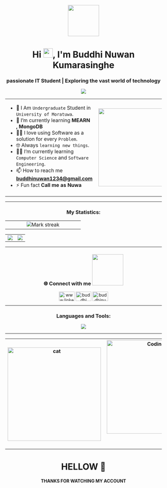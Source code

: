 <p align="center" ><img  src = "https://github.com/7oSkaaa/7oSkaaa/blob/main/Images/about_me.gif?raw=true" width = 100px></p>
<h1 align="center">Hi <img src = "https://raw.githubusercontent.com/MartinHeinz/MartinHeinz/master/wave.gif" width = 30px>, I'm Buddhi Nuwan Kumarasinghe</h1>
<h3 align="center">passionate IT Student | Exploring the vast world of technology</h3>

<p align="center"><img align="center" src="https://visitcount.itsvg.in/api?id=BuddhiNuwan97&label=Profile%20Views&color=3&icon=5&pretty=true" /></p>
<table align="center">
<tr border="none">
<td width="100%" align="left">

- :school: I Am `Undergraduate` Student in `University of Moratuwa`.
- 🌱 I’m currently learning **MEARN , MongoDB**
- :technologist: I love using Software as a solution for every `Problem`.
- :nerd_face: Always `learning new things`.
- :student: I’m currently learning `Computer Science` and `Software Engineering`.
- 📫 How to reach me **buddhinuwan1234@gmail.com**
- ⚡ Fun fact **Call me as Nuwa**
  
</td>
<td align="center">
<img align="right" src="https://github.com/7oSkaaa/7oSkaaa/blob/main/Images/Right_Side.gif?raw=true" width = 250px>

</td>
</tr>
</table>

---
<h3 align="center">My Statistics:</h3>
<p align="center">
  <table align="center">
    <tr border="none">
      <td width="50%" align="center">
        <img  title="🔥 Get streak stats for your profile at git.io/streak-stats" alt="Mark streak" src="https://github-readme-streak-stats.herokuapp.com/?user=BuddhiNuwan97&theme=merko&hide_border=false" />
      </td>
    </tr>
  </table>
  <table align="center">
    <tr border="none">
      <td width="50%">
        <img  align="center" src="https://github-readme-stats.vercel.app/api?username=BuddhiNuwan97&theme=merko&hide_border=false&include_all_commits=false&count_private=false" />
      </td>
      <td width="50%" align="center">
        <img src="https://github-readme-stats.vercel.app/api/top-langs/?username=BuddhiNuwan97&theme=merko&hide_border=false&include_all_commits=false&count_private=false&layout=compact"/>
      </td>
    </tr>
  </table>
  
---
<h3 align="center">🌐 Connect with me <img src='https://raw.githubusercontent.com/ShahriarShafin/ShahriarShafin/main/Assets/handshake.gif' width="100px"></h3>
<p align="center">
<a href="https://www.linkedin.com/in/buddhi-nuwan-26018223a" target="blank"><img align="center" src="https://raw.githubusercontent.com/rahuldkjain/github-profile-readme-generator/master/src/images/icons/Social/linked-in-alt.svg" alt="www.linkedin.com/in/buddhi-nuwan-26018223a" height="30" width="50" /></a>
<a href="https://fb.com/buddhi kumarasingha" target="blank"><img align="center" src="https://raw.githubusercontent.com/rahuldkjain/github-profile-readme-generator/master/src/images/icons/Social/facebook.svg" alt="buddhi kumarasingha" height="30" width="50" /></a>
<a href="https://instagram.com/buddhinuwan_97" target="blank"><img align="center" src="https://raw.githubusercontent.com/rahuldkjain/github-profile-readme-generator/master/src/images/icons/Social/instagram.svg" alt="buddhinuwan_97" height="30" width="50" /></a>
</p>

---

<h3 align="center">Languages and Tools:</h3>
<p align="center">
  <a href="https://skillicons.dev">
    <img src="https://skillicons.dev/icons?i=html,css,bootstrap,javascript,php,mysql,jquery,spring,react,angular,mongodb,nodejs,git,github,java,laravel,linux,figma,wordpress,python,arduino,vscode,androidstudio,photoshop,ai,c#" />
    
  </a>
</p>

---
<table>
  <tr>
    <th>
      <img align="Left" alt="cat" width="300" src="https://cdn.dribbble.com/users/1277312/screenshots/14733298/media/39b1045e593737587dd60e42c8422d1f.gif" >
    </th>
    <th>
      <img align="center" alt="Coding" width="300" src="https://i.pinimg.com/originals/81/17/8b/81178b47a8598f0c81c4799f2cdd4057.gif">
  <h1 align="center">
    </th>
    <th>
      <img align="right" width=200px height=200px alt="side_sticker" src="https://media.giphy.com/media/TEnXkcsHrP4YedChhA/giphy.gif" />
    </th>
  </tr>
</table>
<p>
   <h1 align="center"> HELLOW   👋 </h1>
   <h4 align="center"> THANKS FOR WATCHING MY ACCOUNT </h4>
</p>

